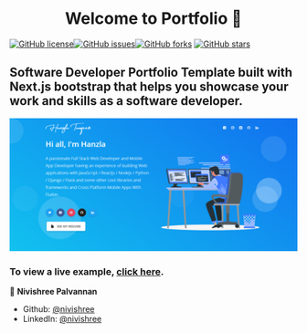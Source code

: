 <h1 align="center">Welcome to Portfolio 👋</h1>
<a href="https://github.com/nivishree/Portfolio/blob/main/LICENSE"><img alt="GitHub license" src="https://img.shields.io/github/license/nivishree/Portfolio"></a><a href="https://github.com/nivishree/Portfolio/issues"><img alt="GitHub issues" src="https://img.shields.io/github/issues/nivishree/Portfolio"></a><a href="https://github.com/nivishree/Portfolio/network"><img alt="GitHub forks" src="https://img.shields.io/github/forks/nivishree/Portfolio"></a> <a href="https://github.com/nivishree/Portfolio/stargazers"><img alt="GitHub stars" src="https://img.shields.io/github/stars/nivishree/Portfolio"></a>

## Software Developer Portfolio Template built with Next.js bootstrap that helps you showcase your work and skills as a software developer.

<p align="center">
  <kbd>
    <img src="https://github.com/nivishree/Portfolio/blob/master/picture.PNG"></img>
  </kbd>
</p>

### To view a live example, **[click here](https://portfolio-kkku55sm2-nivishree.vercel.app/)**.



👤 **Nivishree Palvannan**

-   Github: [@nivishree](https://github.com/nivishree)
-   LinkedIn: [@nivishree](https://linkedin.com/in/nivishree)

